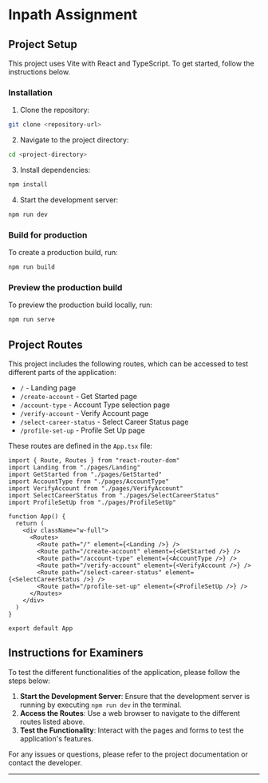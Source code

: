 # Inpath Assignment

## Project Setup

This project uses Vite with React and TypeScript. To get started, follow the instructions below.

### Installation

1. Clone the repository:

```sh
git clone <repository-url>
```

2. Navigate to the project directory:

```sh
cd <project-directory>
```

3. Install dependencies:

```sh
npm install
```

4. Start the development server:

```sh
npm run dev
```

### Build for production

To create a production build, run:

```sh
npm run build
```

### Preview the production build

To preview the production build locally, run:

```sh
npm run serve
```

## Project Routes

This project includes the following routes, which can be accessed to test different parts of the application:

- `/` - Landing page
- `/create-account` - Get Started page
- `/account-type` - Account Type selection page
- `/verify-account` - Verify Account page
- `/select-career-status` - Select Career Status page
- `/profile-set-up` - Profile Set Up page

These routes are defined in the `App.tsx` file:

```tsx
import { Route, Routes } from "react-router-dom"
import Landing from "./pages/Landing"
import GetStarted from "./pages/GetStarted"
import AccountType from "./pages/AccountType"
import VerifyAccount from "./pages/VerifyAccount"
import SelectCareerStatus from "./pages/SelectCareerStatus"
import ProfileSetUp from "./pages/ProfileSetUp"

function App() {
  return (
    <div className="w-full">
      <Routes>
        <Route path="/" element={<Landing />} />
        <Route path="/create-account" element={<GetStarted />} />
        <Route path="/account-type" element={<AccountType />} />
        <Route path="/verify-account" element={<VerifyAccount />} />
        <Route path="/select-career-status" element={<SelectCareerStatus />} />
        <Route path="/profile-set-up" element={<ProfileSetUp />} />
      </Routes>
    </div>
  )
}

export default App
```

## Instructions for Examiners

To test the different functionalities of the application, please follow the steps below:

1. **Start the Development Server**: Ensure that the development server is running by executing `npm run dev` in the terminal.
2. **Access the Routes**: Use a web browser to navigate to the different routes listed above.
3. **Test the Functionality**: Interact with the pages and forms to test the application's features.

For any issues or questions, please refer to the project documentation or contact the developer.

---
